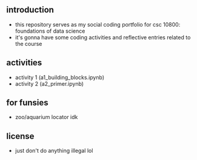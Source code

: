 ## introduction
- this repository serves as my social coding 
portfolio for csc 10800: foundations of 
data science
- it's gonna have some coding 
activities and reflective entries related
to the course

## activities
- activity 1 (a1_building_blocks.ipynb)
- activity 2 (a2_primer.ipynb)

## for funsies
- zoo/aquarium locator idk

## license
- just don't do anything illegal lol

